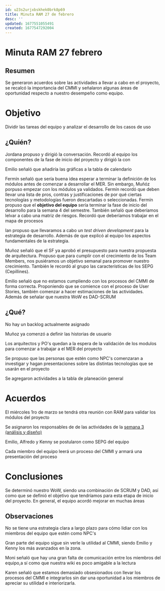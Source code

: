 ```yaml
---
id: u23s2urjxbskhek0brk8p69
title: Minuta RAM 27 de febrero
desc: ''
updated: 1677551055491
created: 1677547292004
---
```

# Minuta RAM 27 febrero
## Resumen
Se generaron acuerdos sobre las actividades a llevar a cabo en el proyecto, se recalcó la importancia del CMMI y señalaron algunas áreas de oportunidad respecto a nuestro desempeño como equipo.

# Objetivo
Dividir las tareas del equipo y analizar el desarrollo de los casos de uso

## ¿Quién?
Jordana propuso y dirigió la conversación. Recordó al equipo los componentes de la fase de inicio del proyecto y dirigió la con

Emilio señaló que añadiría las gráficas a la tabla de calendario

Fermín señaló que sería buena idea esperar a terminar la definición de los módulos antes de comenzar a desarrollar el MER. Sin embargo, Muñóz porpuso empezar con los módulos ya validados. Fermín recordó que deben llevar una lista de pros, contras y justificaciones de por qué ciertas tecnologías y metodologías fueron descartadas o seleccionadas. Fermín propuso que el **objetivo del equipo** sería terminar la fase de inicio del desarrollo para la semana 4 del semestre. También señaló que deberíamos lelvar a cabo una matriz de riesgos. Recordó que deberíamos trabajar en el mapa de procesos

Ian propuso que llevaramos a cabo un _test driven development_ para la estrategia de desarrollo. Además de que explicó al equipo los aspectos fundamentales de la estrategia.

Muñoz señaló que el SF ya aprobó el presupuesto para nuestra propuesta de arquitectura. Propuso que para cumplir con el crecimiento de los Team Members, nos pusiéramos un objetivo semanal para promover nuestro crecimiento. También le recordó al grupo las características de los SEPG (Cepillines). 

Emilio señaló que no estamos cumpliendo con los procesos del CMMI de forma correcta. Proponiendo que se comience con el proceso de User Stories, también comenzar a hacer estimaciones de las actividades. Además de señalar que nuestra WoW es DAD-SCRUM

## ¿Qué?
No hay un backlog actualmente asignado

Muñoz ya comenzó a definir las historias de usuario

Los arquitectos y PO's quedan a la espera de la validación de los modulos para comenzar a trabajar a el MER del proyecto

Se propuso que las personas que estén como NPC's comenzaran a investigar y hagan presentaciones sobre las distintas tecnologías que se usarán en el proyecto

Se agregaron actividades a la tabla de planeación general

# Acuerdos
El miércoles 1ro de marzo se tendrá otra reunión con RAM para validar los módulos del proyecto

Se asignaron los responsables de de las actividades de la [semana 3 (análisis y diseño)](https://docs.google.com/spreadsheets/d/1HZrmGn_cKk6wFRo-s0_ZsMpfMxow5rXOvBgHTPeQA0U/edit#gid=27041093)

Emilio, Alfredo y Kenny se postularon como SEPG del equipo

Cada miembro del equipo leerá un proceso del CMMI y armará una presentación del proceso

# Conclusiones
Se determinó nuestro WoW, siendo una combinación de SCRUM y DAD, así como que se definió el objetivo que tendríamos para esta etapa de inicio del proyecto. En general, el equipo acordó mejorar en muchas áreas

## Observaciones
No se tiene una estrategia clara a largo plazo para cómo lidiar con los miembros del equipo que estén como NPC's

Gran parte del equipo sigue sin verle la utilidad al CMMI, siendo Emilio y Kenny los más avanzados en la zona.

Moni señaló que hay una gran falta de comunicación entre los miembros del equipo,a sí como que nuestra wiki es poco amigable a la lectura

Karen señaló que estamos demasiado obsesionados con llevar los procesos del CMMI e integrarlos sin dar una oportunidad a los miembros de apreciar su utilidad e interiorizarla.